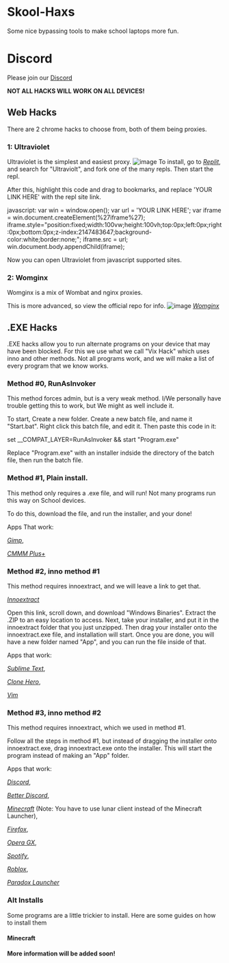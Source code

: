 # Skool-Haxs
Some nice bypassing tools to make school laptops more fun.

# Discord
Please join our [Discord](https://discord.gg/vP5AckkjRW)

**NOT ALL HACKS WILL WORK ON ALL DEVICES!**

## Web Hacks
There are 2 chrome hacks to choose from, both of them being proxies.

### 1: Ultraviolet

Ultraviolet is the simplest and easiest proxy.
![image](https://user-images.githubusercontent.com/98992380/211188587-4dbe9c46-ba7d-4bd3-b342-8e821de924cc.png)
To install, go to *[Replit](https://replit.com)*, and search for "Ultraviolt", and fork one of the many repls. Then start the repl.

After this, highlight this code and drag to bookmarks, and replace 'YOUR LINK HERE' with the repl site link.

javascript: var win = window.open(); var url = 'YOUR LINK HERE'; var iframe = win.document.createElement(%27iframe%27); iframe.style="position:fixed;width:100vw;height:100vh;top:0px;left:0px;right:0px;bottom:0px;z-index:2147483647;background-color:white;border:none;"; iframe.src = url; win.document.body.appendChild(iframe);

Now you can open Ultraviolet from javascript supported sites.

### 2: Womginx

Womginx is a mix of Wombat and nginx proxies.

This is more advanced, so view the official repo for info. 
![image](https://user-images.githubusercontent.com/98992380/211189354-53e8c301-b440-4ade-b657-ffdb914031ba.png)
*[Womginx](https://github.com/binary-person/womginx)*

## .EXE Hacks
.EXE hacks allow you to run alternate programs on your device that may have been blocked. For this we use what we call "Vix Hack" which uses inno and other methods. Not all programs work, and we will make a list of every program that we know works.

### Method #0, RunAsInvoker

This method forces admin, but is a very weak method. I/We personally have trouble getting this to work, but We might as well include it.

To start, Create a new folder. Create a new batch file, and name it "Start.bat". Right click this batch file, and edit it. Then paste this code in it:

set __COMPAT_LAYER=RunAsInvoker && start "Program.exe"

Replace "Program.exe" with an installer indside the directory of the batch file, then run the batch file.

### Method #1, Plain install.

This method only requires a .exe file, and will run! Not many programs run this way on School devices.

To do this, download the file, and run the installer, and your done!

Apps That work:

*[Gimp](https://gimp.org)*,

*[CMMM Plus+](https://milenakos.itch.io/cmmm-plus-milenakos-mod)*

### Method #2, inno method #1

This method requires innoextract, and we will leave a link to get that.

*[Innoextract](https://constexpr.org/innoextract/)*

Open this link, scroll down, and download "Windows Binaries". Extract the .ZIP to an easy location to access. Next, take your installer, and put it in the innoextract folder that you just unzipped. Then drag your installer onto the innoextract.exe file, and installation will start. Once you are done, you will have a new folder named "App", and you can run the file inside of that.

Apps that work:

*[Sublime Text](https://www.sublimetext.com/)*,

*[Clone Hero](https://clonehero.net/)*,

*[Vim](https://www.vim.org/)*

### Method #3, inno method #2

This method requires innoextract, which we used in method #1.

Follow all the steps in method #1, but instead of dragging the installer onto innoextract.exe, drag innoextract.exe onto the installer. This will start the program instead of making an "App" folder.

Apps that work:

*[Discord](https://discord.com/)*,

*[Better Discord](https://betterdiscord.app/)*,

*[Minecraft](https://www.lunarclient.com/)* (Note: You have to use lunar client instead of the Minecraft Launcher),

*[Firefox](https://www.mozilla.org/en-US/firefox/new/)*,

*[Opera GX](https://www.opera.com/gx)*,

*[Spotify](https://www.spotify.com/us/download/windows/)*,

*[Roblox](https://roblox.com)*,

*[Paradox Launcher](https://www.paradoxinteractive.com/our-games/launcher)*

### Alt Installs

Some programs are a little trickier to install. Here are some guides on how to install them

#### Minecraft

**More information will be added soon!**
